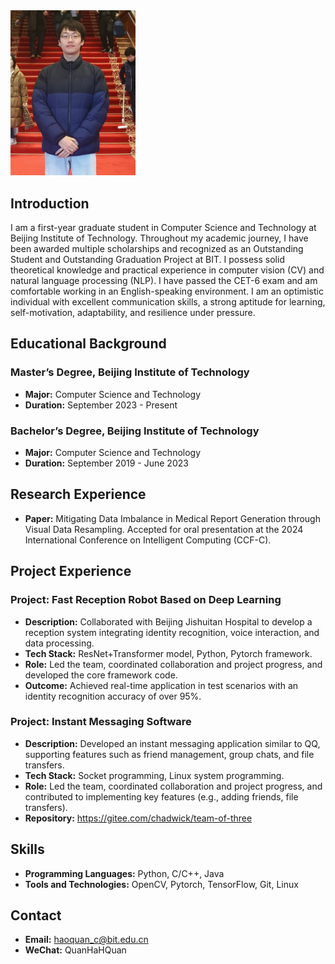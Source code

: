 <img src="https://github.com/QuanHaHQuan/QuanHaHQuan.github.io/blob/main/Me.jpg" alt="Profile Photo" style="width:200px;"/>

## Introduction
I am a first-year graduate student in Computer Science and Technology at Beijing Institute of Technology. Throughout my academic journey, I have been awarded multiple scholarships and recognized as an Outstanding Student and  Outstanding Graduation Project at BIT. I possess solid theoretical knowledge and practical experience in computer vision (CV) and natural language processing (NLP). I have passed the CET-6 exam and am comfortable working in an English-speaking environment. I am an optimistic individual with excellent communication skills, a strong aptitude for learning, self-motivation, adaptability, and resilience under pressure.

## Educational Background
### Master’s Degree, Beijing Institute of Technology
- **Major:** Computer Science and Technology
- **Duration:** September 2023 - Present

### Bachelor’s Degree, Beijing Institute of Technology
- **Major:** Computer Science and Technology
- **Duration:** September 2019 - June 2023

## Research Experience
- **Paper:** Mitigating Data Imbalance in Medical Report Generation through Visual Data Resampling. Accepted for oral presentation at the 2024 International Conference on Intelligent Computing (CCF-C).

## Project Experience
### Project: Fast Reception Robot Based on Deep Learning
- **Description:** Collaborated with Beijing Jishuitan Hospital to develop a reception system integrating identity recognition, voice interaction, and data processing.
- **Tech Stack:** ResNet+Transformer model, Python, Pytorch framework.
- **Role:** Led the team, coordinated collaboration and project progress, and developed the core framework code.
- **Outcome:** Achieved real-time application in test scenarios with an identity recognition accuracy of over 95%.

### Project: Instant Messaging Software
- **Description:** Developed an instant messaging application similar to QQ, supporting features such as friend management, group chats, and file transfers.
- **Tech Stack:** Socket programming, Linux system programming.
- **Role:** Led the team, coordinated collaboration and project progress, and contributed to implementing key features (e.g., adding friends, file transfers).
- **Repository:** https://gitee.com/chadwick/team-of-three

## Skills
- **Programming Languages:** Python, C/C++, Java
- **Tools and Technologies:** OpenCV, Pytorch, TensorFlow, Git, Linux

## Contact
- **Email:** haoquan_c@bit.edu.cn
- **WeChat:** QuanHaHQuan
